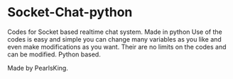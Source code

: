# Socket-Chat-python
Codes for Socket based realtime chat system. Made in python
Use of the codes is easy and simple you can change many variables as you like and even make modifications as you want.
Their are no limits on the codes and can be modified.
Python based.













Made by PearlsKing.
